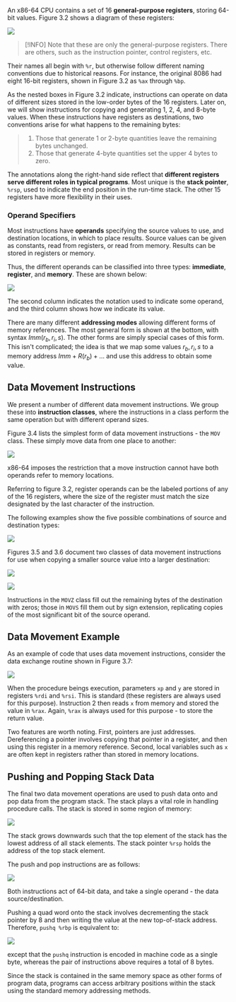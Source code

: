 An x86-64 CPU contains a set of 16 **general-purpose registers**, storing 64-bit values. Figure 3.2 shows a diagram of these registers:

![](_attachments/Screenshot%202023-09-29%20at%2016.47.06.png)

> [!INFO]
> Note that these are only the general-purpose registers. There are others, such as the instruction pointer, control registers, etc.

Their names all begin with `%r`, but otherwise follow different naming conventions due to historical reasons. For instance, the original 8086 had eight 16-bit registers, shown in Figure 3.2 as `%ax` through `%bp`. 

As the nested boxes in Figure 3.2 indicate, instructions can operate on data of different sizes stored in the low-order bytes of the 16 registers. Later on, we will show instructions for copying and generating 1, 2, 4, and 8-byte values. When these instructions have registers as destinations, two conventions arise for what happens to the remaining bytes:

> 1. Those that generate 1 or 2-byte quantities leave the remaining bytes unchanged.
> 2. Those that generate 4-byte quantities set the upper 4 bytes to zero.

The annotations along the right-hand side reflect that **different registers serve different roles in typical programs**. Most unique is the **stack pointer**, `%rsp`, used to indicate the end position in the run-time stack. The other 15 registers have more flexibility in their uses. 

### Operand Specifiers
Most instructions have **operands** specifying the source values to use, and destination locations, in which to place results. Source values can be given as constants, read from registers, or read from memory. Results can be stored in registers or memory.

Thus, the different operands can be classified into three types: **immediate**, **register**, and **memory**. These are shown below:

![](_attachments/Screenshot%202023-09-29%20at%2016.57.31.png)

The second column indicates the notation used to indicate some operand, and the third column shows how we indicate its value.

There are many different **addressing modes** allowing different forms of memory references. The most general form is shown at the bottom, with syntax $Imm(r_b, r_i, s)$. The other forms are simply special cases of this form. This isn't complicated; the idea is that we map some values $r_b, r_i, s$ to a memory address $Imm + R(r_b) + \dots$ and use this address to obtain some value.

## Data Movement Instructions
We present a number of different data movement instructions. We group these into **instruction classes**, where the instructions in a class perform the same operation but with different operand sizes.

Figure 3.4 lists the simplest form of data movement instructions - the `MOV` class. These simply move data from one place to another:

![](_attachments/Screenshot%202023-09-29%20at%2017.07.44.png)

x86-64 imposes the restriction that a move instruction cannot have both operands refer to memory locations. 

Referring to figure 3.2, register operands can be the labeled portions of any of the 16 registers, where the size of the register must match the size designated by the last character of the instruction. 

The following examples show the five possible combinations of source and destination types:

![](_attachments/Screenshot%202023-09-29%20at%2017.12.12.png)

Figures 3.5 and 3.6 document two classes of data movement instructions for use when copying a smaller source value into a larger destination:

![](_attachments/Screenshot%202023-09-29%20at%2017.13.51.png)

![](_attachments/Screenshot%202023-09-29%20at%2017.14.06.png)

Instructions in the `MOVZ` class fill out the remaining bytes of the destination with zeros; those in `MOVS` fill them out by sign extension, replicating copies of the most significant bit of the source operand. 

## Data Movement Example
As an example of code that uses data movement instructions, consider the data exchange routine shown in Figure 3.7:

![](_attachments/Screenshot%202023-09-29%20at%2017.20.10.png)

When the procedure beings execution, parameters `xp` and `y` are stored in registers `%rdi` and `%rsi`. This is standard (these registers are always used for this purpose). Instruction 2 then reads `x` from memory and stored the value in `%rax`. Again, `%rax` is always used for this purpose - to store the return value. 

Two features are worth noting. First, pointers are just addresses. Dereferencing a pointer involves copying that pointer in a register, and then using this register in a memory reference. Second, local variables such as `x` are often kept in registers rather than stored in memory locations.

## Pushing and Popping Stack Data
The final two data movement operations are used to push data onto and pop data from the program stack. The stack plays a vital role in handling procedure calls. The stack is stored in some region of memory:

![](_attachments/Screenshot%202023-09-29%20at%2017.49.25.png)

The stack grows downwards such that the top element of the stack has the lowest address of all stack elements. The stack pointer `%rsp` holds the address of the top stack element. 

The push and pop instructions are as follows:

![](_attachments/Screenshot%202023-09-29%20at%2017.50.36.png)

Both instructions act of 64-bit data, and take a single operand - the data source/destination. 

Pushing a quad word onto the stack involves decrementing the stack pointer by 8 and then writing the value at the new top-of-stack address. Therefore, `pushq %rbp` is equivalent to:

![](_attachments/Screenshot%202023-09-29%20at%2017.52.22.png)

except that the `pushq` instruction is encoded in machine code as a single byte, whereas the pair of instructions above requires a total of 8 bytes. 

Since the stack is contained in the same memory space as other forms of program data, programs can access arbitrary positions within the stack using the standard memory addressing methods.
